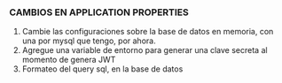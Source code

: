 ### CAMBIOS EN APPLICATION PROPERTIES
1. Cambie las configuraciones sobre la base de datos en memoria, con una por mysql que tengo, por ahora.
2. Agregue una variable de entorno para generar una clave secreta al momento de genera JWT
3. Formateo del query sql, en la base de datos
